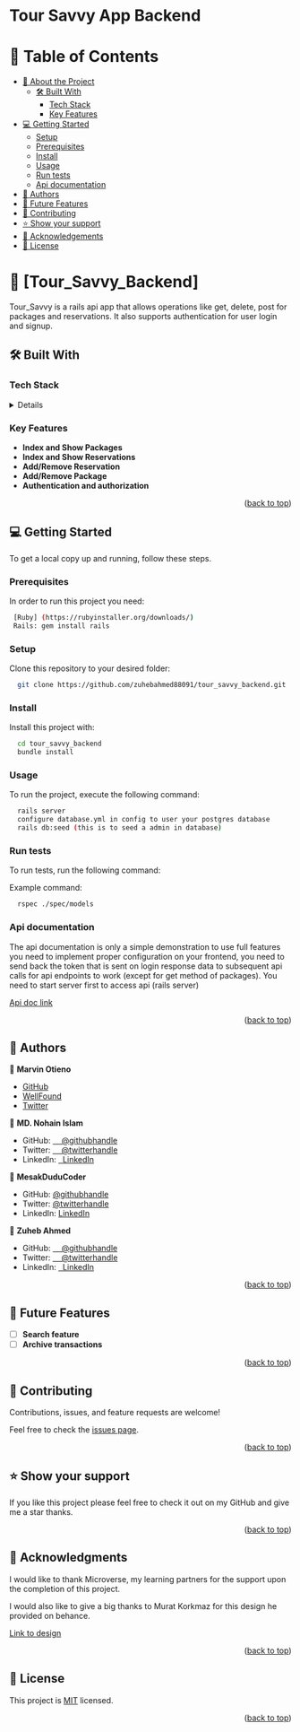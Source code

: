 # Tour Savvy App Backend
<a name="readme-top"></a>

# 📗 Table of Contents

- [📖 About the Project](#about-project)
  - [🛠 Built With](#built-with)
    - [Tech Stack](#tech-stack)
    - [Key Features](#key-features)
- [💻 Getting Started](#getting-started)
  - [Setup](#setup)
  - [Prerequisites](#prerequisites)
  - [Install](#install)
  - [Usage](#usage)
  - [Run tests](#run-tests)
  - [Api documentation](#api-doc)
- [👥 Authors](#authors)
- [🔭 Future Features](#future-features)
- [🤝 Contributing](#contributing)
- [⭐️ Show your support](#support)
- [🙏 Acknowledgements](#acknowledgements)
- [📝 License](#license)

<!-- PROJECT DESCRIPTION -->

# 📖 [Tour_Savvy_Backend] <a name="about-project"></a>

Tour_Savvy is a rails api app that allows operations like get, delete, post for packages and reservations. It also supports authentication for user login and signup.

## 🛠 Built With <a name="built-with"></a>

### Tech Stack <a name="tech-stack"></a>

<details>
  <ul>
    <li><a href="https://www.postgresql.org/">Postgresql</a></li>
    <li><a href="https://rubyonrails.org/">Ruby on Rails</a></li>
    <li><a href="https://rspec.info/">Rspec</a></li>
  </ul>
</details>

<!-- Features -->

### Key Features <a name="key-features"></a>

- **Index and Show Packages**
- **Index and Show Reservations**
- **Add/Remove Reservation**
- **Add/Remove Package**
- **Authentication and authorization**

<p align="right">(<a href="#readme-top">back to top</a>)</p>


<!-- GETTING STARTED -->

## 💻 Getting Started <a name="getting-started"></a>

To get a local copy up and running, follow these steps.

### Prerequisites

In order to run this project you need: 

```sh
 [Ruby] (https://rubyinstaller.org/downloads/)
 Rails: gem install rails
```
### Setup

Clone this repository to your desired folder:

```sh
  git clone https://github.com/zuhebahmed88091/tour_savvy_backend.git
```

### Install

Install this project with:

```sh
  cd tour_savvy_backend
  bundle install
```

### Usage

To run the project, execute the following command:

```sh
  rails server
  configure database.yml in config to user your postgres database
  rails db:seed (this is to seed a admin in database)
```

### Run tests

To run tests, run the following command: 

Example command:

```sh
  rspec ./spec/models
```

### Api documentation

The api documentation is only a simple demonstration to use full features you need to implement proper configuration on your frontend, you need to send back the token that is sent on login response data to subsequent api calls for api endpoints to work (except for get method of packages).
You need to start server first to access api (rails server)

[Api doc link](http://localhost:3000/api-docs/index.html)

<p align="right">(<a href="#readme-top">back to top</a>)</p>

<!-- AUTHORS -->

## 👥 Authors <a name="authors"></a>

👤 **Marvin Otieno**

- [GitHub](https://github.com/marvin-nyalik)
- [WellFound](https://wellfound.com/u/marvin-otieno)
- [Twitter](https://twitter.com/NyalikMarvin)

👤 **MD. Nohain Islam**
- GitHub: [&nbsp; &nbsp; @githubhandle](https://github.com/Zafron047)
- Twitter: [&nbsp; &nbsp; @twitterhandle](https://twitter.com/NohainZ)
- LinkedIn: [&nbsp; LinkedIn](https://www.linkedin.com/in/nohain-islam/)

👤 **MesakDuduCoder**

- GitHub: [@githubhandle](https://github.com/MesakDuduCoder)
- Twitter: [@twitterhandle](https://twitter.com/mesak_10)
- LinkedIn: [LinkedIn](https://www.linkedin.com/in/mesak-lalrindika/)

👤 **Zuheb Ahmed**

- GitHub: [&nbsp; &nbsp; @githubhandle](https://github.com/zuhebahmed88091)
- Twitter: [&nbsp; &nbsp; @twitterhandle](https://twitter.com/ZuhebAhmed88091)
- LinkedIn: [&nbsp; LinkedIn](https://www.linkedin.com/in/zuheb-ahmed/)

<p align="right">(<a href="#readme-top">back to top</a>)</p>

<!-- FUTURE FEATURES -->

## 🔭 Future Features <a name="future-features"></a>

- [ ] **Search feature**
-[ ] **Archive transactions**

<p align="right">(<a href="#readme-top">back to top</a>)</p>

<!-- CONTRIBUTING -->

## 🤝 Contributing <a name="contributing"></a>

Contributions, issues, and feature requests are welcome!

Feel free to check the [issues page](https://github.com/MesakDuduCoder/budget_app/issues).

<p align="right">(<a href="#readme-top">back to top</a>)</p>

<!-- SUPPORT -->

## ⭐️ Show your support <a name="support"></a>

If you like this project please feel free to check it out on my GitHub and give me a star thanks.

<p align="right">(<a href="#readme-top">back to top</a>)</p>

<!-- ACKNOWLEDGEMENTS -->

## 🙏 Acknowledgments <a name="acknowledgements"></a>

I would like to thank Microverse, my learning partners for the support upon the completion of this project.

I would also like to give a big thanks to Murat Korkmaz for this design he provided on behance.

<a href="https://www.behance.net/gallery/26425031/Vespa-Responsive-Redesign">Link to design</a>

<p align="right">(<a href="#readme-top">back to top</a>)</p>

<!-- LICENSE -->

## 📝 License <a name="license"></a>

This project is [MIT](./LICENSE) licensed.

<p align="right">(<a href="#readme-top">back to top</a>)</p>

